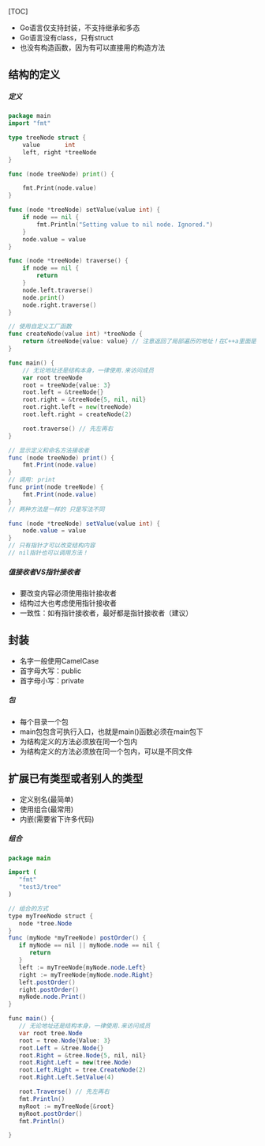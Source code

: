 [TOC]



* Go语言仅支持封装，不支持继承和多态
* Go语言没有class，只有struct
* 也没有构造函数，因为有可以直接用的构造方法

## 结构的定义

##### 定义

```go
package main
import "fmt"

type treeNode struct {
	value       int
	left, right *treeNode
}

func (node treeNode) print() {

	fmt.Print(node.value)
}

func (node *treeNode) setValue(value int) {
	if node == nil {
		fmt.Println("Setting value to nil node. Ignored.")
	}
	node.value = value
}

func (node *treeNode) traverse() {
	if node == nil {
		return
	}
	node.left.traverse()
	node.print()
	node.right.traverse()
}

// 使用自定义工厂函数
func createNode(value int) *treeNode {
	return &treeNode{value: value} // 注意返回了局部遍历的地址！在C++a里面是错误的
}

func main() {
	// 无论地址还是结构本身，一律使用.来访问成员
	var root treeNode
	root = treeNode{value: 3}
	root.left = &treeNode{}
	root.right = &treeNode{5, nil, nil}
	root.right.left = new(treeNode)
	root.left.right = createNode(2)

	root.traverse() // 先左再右
}

```

```java
// 显示定义和命名方法接收者
func (node treeNode) print() {
	fmt.Print(node.value)
}
// 调用: print
func print(node treeNode) {
	fmt.Print(node.value)
}
// 两种方法是一样的 只是写法不同

func (node *treeNode) setValue(value int) {
	node.value = value
}
// 只有指针才可以改变结构内容
// nil指针也可以调用方法！
```



##### 值接收者VS指针接收者

* 要改变内容必须使用指针接收者
* 结构过大也考虑使用指针接收者
* 一致性：如有指针接收者，最好都是指针接收者（建议）

## 封装

* 名字一般使用CamelCase
* 首字母大写：public
* 首字母小写：private

##### 包

* 每个目录一个包
* main包包含可执行入口，也就是main()函数必须在main包下
* 为结构定义的方法必须放在同一个包内
* 为结构定义的方法必须放在同一个包内，可以是不同文件



## 扩展已有类型或者别人的类型

* 定义别名(最简单)
* 使用组合(最常用)
* 内嵌(需要省下许多代码)

##### 组合

```java
package main

import (
   "fmt"
   "test3/tree"
)

// 组合的方式
type myTreeNode struct {
   node *tree.Node
}
func (myNode *myTreeNode) postOrder() {
   if myNode == nil || myNode.node == nil {
      return
   }
   left := myTreeNode{myNode.node.Left}
   right := myTreeNode{myNode.node.Right}
   left.postOrder()
   right.postOrder()
   myNode.node.Print()
}

func main() {
   // 无论地址还是结构本身，一律使用.来访问成员
   var root tree.Node
   root = tree.Node{Value: 3}
   root.Left = &tree.Node{}
   root.Right = &tree.Node{5, nil, nil}
   root.Right.Left = new(tree.Node)
   root.Left.Right = tree.CreateNode(2)
   root.Right.Left.SetValue(4)

   root.Traverse() // 先左再右
   fmt.Println()
   myRoot := myTreeNode{&root}
   myRoot.postOrder()
   fmt.Println()

}
```

